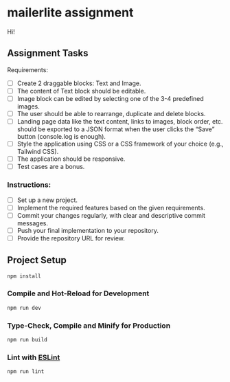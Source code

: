 # mailerlite assignment

Hi!

## Assignment Tasks

Requirements:

- [ ] Create 2 draggable blocks: Text and Image.
- [ ] The content of Text block should be editable.
- [ ] Image block can be edited by selecting one of the 3-4 predefined images.
- [ ] The user should be able to rearrange, duplicate and delete blocks.
- [ ] Landing page data like the text content, links to images, block order, etc. should be exported to a JSON format when the user clicks the “Save” button (console.log is enough).
- [ ] Style the application using CSS or a CSS framework of your choice (e.g., Tailwind CSS).
- [ ] The application should be responsive.
- [ ] Test cases are a bonus.

### Instructions:
- [ ] Set up a new project.
- [ ] Implement the required features based on the given requirements.
- [ ] Commit your changes regularly, with clear and descriptive commit messages.
- [ ] Push your final implementation to your repository.
- [ ] Provide the repository URL for review.

## Project Setup

```sh
npm install
```

### Compile and Hot-Reload for Development

```sh
npm run dev
```

### Type-Check, Compile and Minify for Production

```sh
npm run build
```

### Lint with [ESLint](https://eslint.org/)

```sh
npm run lint
```
